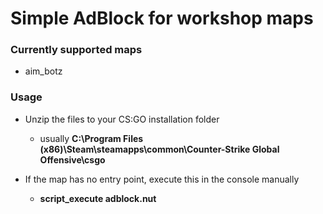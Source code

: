 # Simple AdBlock for workshop maps

### Currently supported maps

- aim_botz

### Usage
- Unzip the files to your CS:GO installation folder
	- usually **C:\Program Files (x86)\Steam\steamapps\common\Counter-Strike Global Offensive\csgo**


- If the map has no entry point, execute this in the console manually
	- **script_execute adblock.nut**
	
